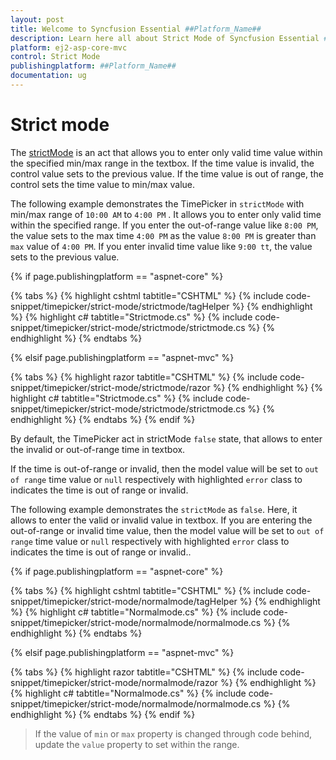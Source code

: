 ```yaml
---
layout: post
title: Welcome to Syncfusion Essential ##Platform_Name##
description: Learn here all about Strict Mode of Syncfusion Essential ##Platform_Name## widgets based on HTML5 and jQuery.
platform: ej2-asp-core-mvc
control: Strict Mode
publishingplatform: ##Platform_Name##
documentation: ug
---
```



# Strict mode

The [strictMode](https://help.syncfusion.com/cr/aspnetcore-js2/Syncfusion.EJ2.Calendars.TimePicker.html#Syncfusion_EJ2_Calendars_TimePicker_StrictMode)
is an act that allows you to enter only valid time value within the specified min/max
range in the textbox. If the time value is invalid, the control value sets to the previous value.
If the time value is
out of range, the control sets the time value to min/max value.

The following example demonstrates the TimePicker in `strictMode` with min/max range of `10:00 AM` to
`4:00 PM` . It allows you to enter
only valid time within the specified range. If you enter the out-of-range value like
`8:00 PM`,
the value sets to the max time `4:00 PM` as the value `8:00 PM` is greater than `max` value
of `4:00 PM`. If you enter invalid time value like `9:00 tt`, the value sets to the previous value.

{% if page.publishingplatform == "aspnet-core" %}

{% tabs %}
{% highlight cshtml tabtitle="CSHTML" %}
{% include code-snippet/timepicker/strict-mode/strictmode/tagHelper %}
{% endhighlight %}
{% highlight c# tabtitle="Strictmode.cs" %}
{% include code-snippet/timepicker/strict-mode/strictmode/strictmode.cs %}
{% endhighlight %}
{% endtabs %}

{% elsif page.publishingplatform == "aspnet-mvc" %}

{% tabs %}
{% highlight razor tabtitle="CSHTML" %}
{% include code-snippet/timepicker/strict-mode/strictmode/razor %}
{% endhighlight %}
{% highlight c# tabtitle="Strictmode.cs" %}
{% include code-snippet/timepicker/strict-mode/strictmode/strictmode.cs %}
{% endhighlight %}
{% endtabs %}
{% endif %}



By default, the TimePicker act in strictMode `false` state, that allows to enter the invalid or out-of-range time in textbox.

If the time is out-of-range or invalid, then the model value will be set to `out of range` time
value or `null` respectively with highlighted `error` class to indicates the time is out of range or invalid.

The following example demonstrates the `strictMode` as `false`. Here, it allows to enter the
valid or invalid value in textbox.
If you are entering the out-of-range or invalid time value, then the model value will be set to
`out of range` time value or `null` respectively with highlighted `error` class to indicates the time is out of range or invalid..

{% if page.publishingplatform == "aspnet-core" %}

{% tabs %}
{% highlight cshtml tabtitle="CSHTML" %}
{% include code-snippet/timepicker/strict-mode/normalmode/tagHelper %}
{% endhighlight %}
{% highlight c# tabtitle="Normalmode.cs" %}
{% include code-snippet/timepicker/strict-mode/normalmode/normalmode.cs %}
{% endhighlight %}
{% endtabs %}

{% elsif page.publishingplatform == "aspnet-mvc" %}

{% tabs %}
{% highlight razor tabtitle="CSHTML" %}
{% include code-snippet/timepicker/strict-mode/normalmode/razor %}
{% endhighlight %}
{% highlight c# tabtitle="Normalmode.cs" %}
{% include code-snippet/timepicker/strict-mode/normalmode/normalmode.cs %}
{% endhighlight %}
{% endtabs %}
{% endif %}



> If the value of `min` or `max` property is changed through code behind, update the `value` property to set within the range.
